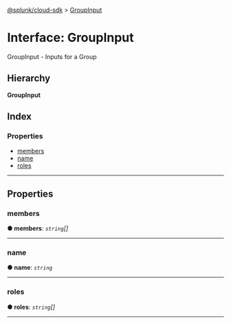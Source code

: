 [@splunk/cloud-sdk](../README.md) > [GroupInput](../interfaces/groupinput.md)

# Interface: GroupInput

GroupInput - Inputs for a Group

## Hierarchy

**GroupInput**

## Index

### Properties

* [members](groupinput.md#members)
* [name](groupinput.md#name)
* [roles](groupinput.md#roles)

---

## Properties

<a id="members"></a>

###  members

**● members**: *`string`[]*

___
<a id="name"></a>

###  name

**● name**: *`string`*

___
<a id="roles"></a>

###  roles

**● roles**: *`string`[]*

___

